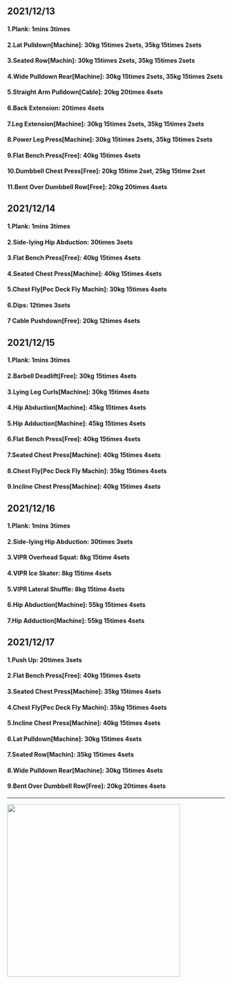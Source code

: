 ## 2021/12/13
#### 1.Plank: 1mins 3times
#### 2.Lat Pulldown\[Machine\]: 30kg 15times 2sets, 35kg 15times 2sets
#### 3.Seated Row\[Machin]: 30kg 15times 2sets, 35kg 15times 2sets
#### 4.Wide Pulldown Rear\[Machine\]: 30kg 15times 2sets, 35kg 15times 2sets
#### 5.Straight Arm Pulldown\[Cable\]: 20kg 20times 4sets
#### 6.Back Extension: 20times 4sets
#### 7.Leg Extension\[Machine]: 30kg 15times 2sets, 35kg 15times 2sets
#### 8.Power Leg Press\[Machine\]: 30kg 15times 2sets, 35kg 15times 2sets
#### 9.Flat Bench Press\[Free\]: 40kg 15times 4sets
#### 10.Dumbbell Chest Press\[Free\]: 20kg 15time 2set, 25kg 15time 2set
#### 11.Bent Over Dumbbell Row\[Free\]: 20kg 20times 4sets

## 2021/12/14
#### 1.Plank: 1mins 3times
#### 2.Side-lying Hip Abduction: 30times 3sets
#### 3.Flat Bench Press\[Free\]: 40kg 15times 4sets
#### 4.Seated Chest Press\[Machine\]: 40kg 15times 4sets
#### 5.Chest Fly\[Pec Deck Fly Machin]: 30kg 15times 4sets
#### 6.Dips: 12times 3sets
#### 7 Cable Pushdown\[Free\]: 20kg 12times 4sets

## 2021/12/15
#### 1.Plank: 1mins 3times
#### 2.Barbell Deadlift\[Free\]: 30kg 15times 4sets
#### 3.Lying Leg Curls\[Machine\]: 30kg 15times 4sets
#### 4.Hip Abduction\[Machine\]: 45kg 15times 4sets
#### 5.Hip Adduction\[Machine\]: 45kg 15times 4sets
#### 6.Flat Bench Press\[Free\]: 40kg 15times 4sets
#### 7.Seated Chest Press\[Machine\]: 40kg 15times 4sets
#### 8.Chest Fly\[Pec Deck Fly Machin]: 35kg 15times 4sets
#### 9.Incline Chest Press\[Machine\]: 40kg 15times 4sets

## 2021/12/16
#### 1.Plank: 1mins 3times
#### 2.Side-lying Hip Abduction: 30times 3sets
#### 3.VIPR Overhead Squat: 8kg 15time 4sets
#### 4.VIPR Ice Skater: 8kg 15time 4sets
#### 5.VIPR Lateral Shuffle: 8kg 15time 4sets
#### 6.Hip Abduction\[Machine\]: 55kg 15times 4sets
#### 7.Hip Adduction\[Machine\]: 55kg 15times 4sets

## 2021/12/17
#### 1.Push Up: 20times 3sets
#### 2.Flat Bench Press\[Free\]: 40kg 15times 4sets
#### 3.Seated Chest Press\[Machine\]: 35kg 15times 4sets
#### 4.Chest Fly\[Pec Deck Fly Machin]: 35kg 15times 4sets
#### 5.Incline Chest Press\[Machine\]: 40kg 15times 4sets
#### 6.Lat Pulldown\[Machine\]: 30kg 15times 4sets
#### 7.Seated Row\[Machin\]: 35kg 15times 4sets
#### 8.Wide Pulldown Rear\[Machine\]: 30kg 15times 4sets
#### 9.Bent Over Dumbbell Row\[Free\]: 20kg 20times 4sets

---

<img src='./_resources/__021.jpg' width='400px' />
